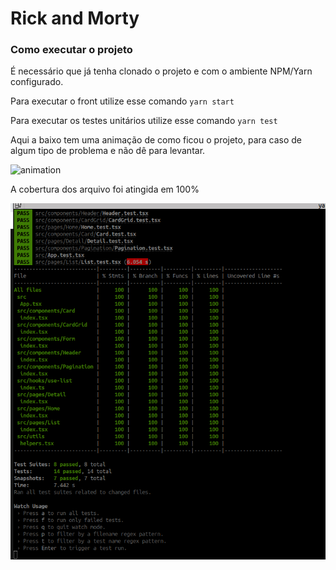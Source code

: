 # Rick and Morty

### Como executar o projeto

É necessário que já tenha clonado o projeto e com o ambiente NPM/Yarn configurado.

Para executar o front utilize esse comando `yarn start`

Para executar os testes unitários utilize esse comando `yarn test`

Aqui a baixo tem uma animação de como ficou o projeto, para caso de algum tipo de problema e não dê para levantar.

![animation](docs/animation.gif)

A cobertura dos arquivo foi atingida em 100%

![test](docs/tests.png)